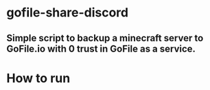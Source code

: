 # gofile-share-discord

## Simple script to backup a minecraft server to GoFile.io with 0 trust in GoFile as a service.  

# How to run
